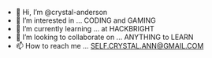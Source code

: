 - 👋 Hi, I’m @crystal-anderson
- 👀 I’m interested in ... CODING and GAMING
- 🌱 I’m currently learning ... at HACKBRIGHT 
- 💞️ I’m looking to collaborate on ... ANYTHING to LEARN
- 📫 How to reach me ... SELF.CRYSTAL.ANN@GMAIL.COM
